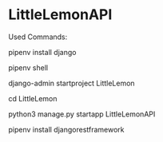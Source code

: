 # LittleLemonAPI

Used Commands:

pipenv install django

pipenv shell

django-admin startproject LittleLemon

cd LittleLemon

python3 manage.py startapp LittleLemonAPI

pipenv install djangorestframework

